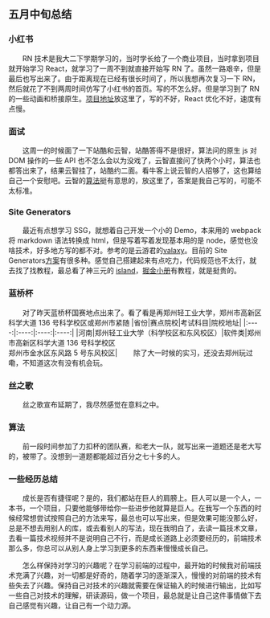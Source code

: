 ## 五月中旬总结

### 小红书

&ensp;&ensp;&ensp;&ensp;RN 技术是我大二下学期学习的，当时学长给了一个商业项目，当时拿到项目就开始学习 React，就学习了一周不到就直接开始写 RN 了。虽然一路艰辛，但是最后也写出来了。由于距离现在已经有很长时间了，所以我想再次复习一下 RN，然后就花了不到两周时间仿写了小红书的首页。写的不怎么好。但是学习到了 RN 的一些动画和桥接原生。[项目地址](https://github.com/guLinga/react-native-xiaohongshu)放这里了，写的不好，React 优化不好，速度有点慢。

### 面试

&ensp;&ensp;&ensp;&ensp;这周一的时候面了一下站酷和云智，站酷答得不是很好，算法问的原生 js 对 DOM 操作的一些 API 也不怎么会以为没戏了，云智直接问了快两个小时，算法也都答出来了，结果云智挂了，站酷约二面。看牛客上说云智的人招够了，这也算给自己一个安慰吧。云智的[算法](https://docs.qq.com/doc/DVnFuT2FCVklpV2R3)挺有意思的，放这里了，答案是我自己写的，可能不太标准。

### Site Generators

&ensp;&ensp;&ensp;&ensp;最近有点想学习 SSG，就想着自己开发一个小的 Demo，本来用的 webpack 将 markdown 语法转换成 html，但是写着写着发现基本用的是 node，感觉也没啥技术，好多地方写的都不对。参考的是云游君的[valaxy](https://github.com/YunYouJun/valaxy)。目前的 Site Generators[方案](https://jamstack.org/generators/)有很多种。感觉自己搭建起来有点吃力，代码规范也不太行，就去找了找教程，最总看了神三元的 [island](https://github.com/sanyuan0704/island.js)，[掘金小册](https://juejin.cn/video/7163857336258265102?enter_from=course_center&utm_source=course_center)有教程，就是挺贵的。

### 蓝桥杯

&ensp;&ensp;&ensp;&ensp;对了昨天蓝桥杯国赛地点出来了。看了看是再郑州轻工业大学，郑州市高新区科学大道 136 号科学校区或郑州市紧随
|省份|赛点院校|考试科目|院校地址|
|:----:|:----:|:----:|:----:|
|河南|郑州轻工业大学（科学校区和东风校区）|软件类|郑州市高新区科学大道 136 号科学校区<br>郑州市金水区东风路 5 号东风校区|
&ensp;&ensp;&ensp;&ensp;除了大一时候的实习，还没去郑州玩过嘞，不知道这次有没有机会玩。

### 丝之歌

&ensp;&ensp;&ensp;&ensp;丝之歌宣布延期了，我尽然感觉在意料之中。

### 算法

&ensp;&ensp;&ensp;&ensp;前一段时间参加了力扣杯的团队赛，和老大一队，就写出来一道题还是老大写的，被带了。没想到一道题都能超过百分之七十多的人。

### 一些经历总结

&ensp;&ensp;&ensp;&ensp;成长是否有捷径呢？是的，我们都站在巨人的肩膀上。巨人可以是一个人，一本书，一个项目，只要他能够带给你一些进步他就算是巨人。在我写一个东西的时候经常想尝试按照自己的方法来写，最总也可以写出来，但是效果可能没那么好，总是不想去用别人的库，或去看别人的写法，现在我明白了，去读一篇技术文章，去看一篇技术视频并不是说明自己不行，而是成长道路上必须要经历的，前端技术那么多，你总可以从别人身上学习到更多的东西来慢慢成长自己。

&ensp;&ensp;&ensp;&ensp;怎么样保持对学习的兴趣呢？在学习前端的过程中，最开始的时候我对前端技术充满了兴趣，对一切都是好奇的，随着学习的逐渐深入，慢慢的对前端的技术有些失去了兴趣。保持自己对技术的兴趣就需要在保证输入的时候进行输出，比如写一些自己对技术的理解，研读源码，做一个项目，最总就是让自己这件事情做下去自己感觉有兴趣，让自己有一个动力源。
